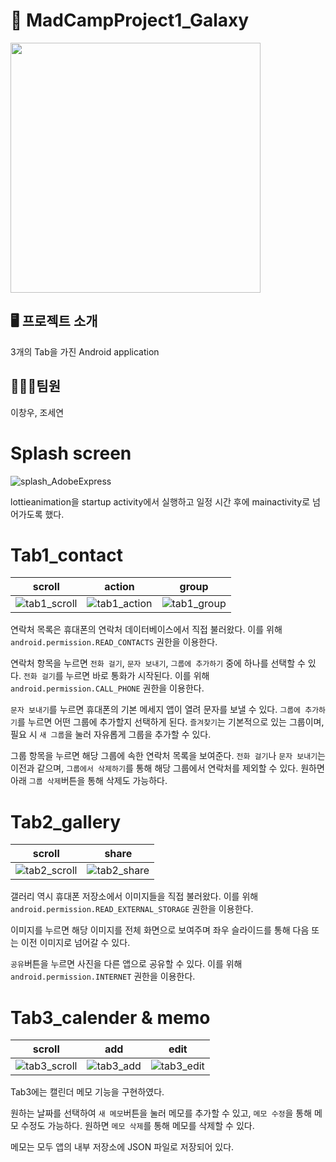 # 🚀 MadCampProject1_Galaxy

<img src = "https://github.com/Gloveman/CampProject1/assets/135544903/e45b5365-059a-44de-b029-8a48dd86d7eb" height ="400" weight = "400"/>

## 🖥️ 프로젝트 소개
3개의 Tab을 가진 Android application

## 🧑🏻‍🚀팀원
이창우, 조세연

# Splash screen
![splash_AdobeExpress](https://github.com/Gloveman/CampProject1/assets/135544903/66eb195b-e91c-4ed3-8980-72eb86474a97)

lottieanimation을 startup activity에서 실행하고 일정 시간 후에 mainactivity로 넘어가도록 했다.
# Tab1_contact

|scroll|action|group|
|------|------|------|
|![tab1_scroll](https://github.com/Gloveman/CampProject1/assets/135544903/258962f8-d640-4417-b799-80ed2181efb1)|![tab1_action](https://github.com/Gloveman/CampProject1/assets/135544903/be5cac70-7851-4175-b1ed-051ac22306e4)|![tab1_group](https://github.com/Gloveman/CampProject1/assets/135544903/687a7f6c-3a70-4813-b29b-5909e94a3dfd)

연락처 목록은 휴대폰의 연락처 데이터베이스에서 직접 불러왔다. 이를 위해 ```android.permission.READ_CONTACTS``` 권한을 이용한다.

연락처 항목을 누르면 ```전화 걸기```, ```문자 보내기```, ```그룹에 추가하기``` 중에 하나를 선택할 수 있다. ```전화 걸기```를 누르면 바로 통화가 시작된다. 이를 위해 ```android.permission.CALL_PHONE``` 권한을 이용한다.

```문자 보내기```를 누르면 휴대폰의 기본 메세지 앱이 열려 문자를 보낼 수 있다.
```그룹에 추가하기```를 누르면 어떤 그룹에 추가할지 선택하게 된다. ```즐겨찾기```는 기본적으로 있는 그룹이며, 필요 시 ```새 그룹```을 눌러 자유롭게 그룹을 추가할 수 있다.

그룹 항목을 누르면 해당 그룹에 속한 연락처 목록을 보여준다. ```전화 걸기```나 ```문자 보내기```는 이전과 같으며, ```그룹에서 삭제하기```를 통해 해당 그룹에서 연락처를 제외할 수 있다. 원하면 아래 ```그룹 삭제```버튼을 통해 삭제도 가능하다.

# Tab2_gallery
|scroll|share|
|------|------|
![tab2_scroll](https://github.com/Gloveman/CampProject1/assets/135544903/b82532cb-f311-41e4-a6bf-7d04d6ba2865)|![tab2_share](https://github.com/Gloveman/CampProject1/assets/135544903/74660b38-09ab-4c7b-981d-2ff67281c451)|

갤러리 역시 휴대폰 저장소에서 이미지들을 직접 불러왔다. 이를 위해 ```android.permission.READ_EXTERNAL_STORAGE``` 권한을 이용한다.

이미지를 누르면 해당 이미지를 전체 화면으로 보여주며 좌우 슬라이드를 통해 다음 또는 이전 이미지로 넘어갈 수 있다.

```공유```버튼을 누르면 사진을 다른 앱으로 공유할 수 있다. 이를 위해 ```android.permission.INTERNET``` 권한을 이용한다.

# Tab3_calender & memo
|scroll|add|edit|
|------|------|------|
|![tab3_scroll](https://github.com/Gloveman/CampProject1/assets/135544903/f6efd06d-4ae5-433b-ab24-1406f5e6f855)|![tab3_add](https://github.com/Gloveman/CampProject1/assets/135544903/6aaa9fbb-828d-409c-81a6-ccf20df674e3)|![tab3_edit](https://github.com/Gloveman/CampProject1/assets/135544903/d4009b0f-d414-4aa0-aba5-a6a2f931a5b8)|

Tab3에는 캘린더 메모 기능을 구현하였다.

원하는 날짜를 선택하여 ```새 메모```버튼을 눌러 메모를 추가할 수 있고, ```메모 수정```을 통해 메모 수정도 가능하다. 원하면 ```메모 삭제```를 통해 메모를 삭제할 수 있다.

메모는 모두 앱의 내부 저장소에 JSON 파일로 저장되어 있다.
